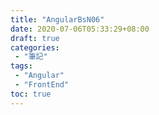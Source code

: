 ```yaml
---
title: "AngularBsN06"
date: 2020-07-06T05:33:29+08:00
draft: true
categories:
 - "筆記"
tags:
 - "Angular"
 - "FrontEnd"
toc: true
---
```

